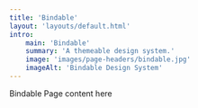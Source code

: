 ```yaml
---
title: 'Bindable'
layout: 'layouts/default.html'
intro:
    main: 'Bindable'
    summary: 'A themeable design system.'
    image: 'images/page-headers/bindable.jpg'
    imageAlt: 'Bindable Design System'
---
```


Bindable Page content here
